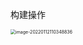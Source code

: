 构建操作

<img src="https://minimax-1256590847.cos.ap-shanghai.myqcloud.com/img/image-20220112110348836.png" alt="image-20220112110348836" style="zoom:50%;" />

